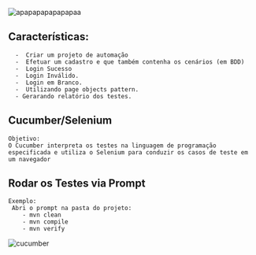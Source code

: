 ![apapapapapapapaa](https://user-images.githubusercontent.com/20347604/83002579-9d14cc80-9fe3-11ea-886f-5bff4b80009b.jpg)




## Características: 
  	  -  Criar um projeto de automação 
	  -  Efetuar um cadastro e que também contenha os cenários (em BDD)
	  -  Login Sucesso
	  -  Login Inválido. 
	  -  Login em Branco.
	  -  Utilizando page objects pattern.
	  - Gerarando relatório dos testes.

## Cucumber/Selenium 

	Objetivo:
	O Cucumber interpreta os testes na linguagem de programação especificada e utiliza o Selenium para conduzir os casos de teste em um navegador

## Rodar os Testes via Prompt

	Exemplo: 
	 Abri o prompt na pasta do projeto:
        - mvn clean
        - mvn compile
        - mvn verify

![cucumber](https://user-images.githubusercontent.com/20347604/82463713-87f3e700-9a93-11ea-9381-1b7a297ef0eb.PNG)

